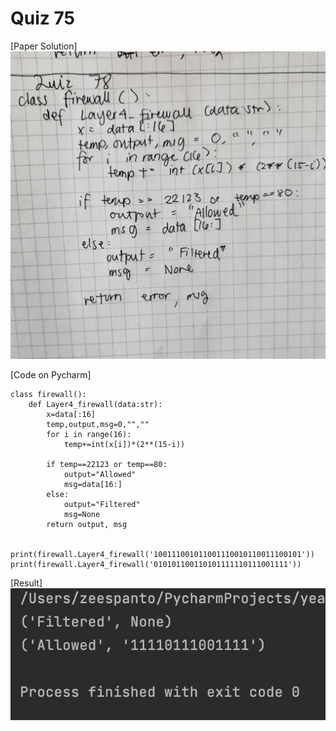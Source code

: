 # Quiz 75

[Paper Solution]
![](img/78_paper.jpg)


[Code on Pycharm]
```pycon
class firewall():
    def Layer4_firewall(data:str):
        x=data[:16]
        temp,output,msg=0,"",""
        for i in range(16):
            temp+=int(x[i])*(2**(15-i))

        if temp==22123 or temp==80:
            output="Allowed"
            msg=data[16:]
        else:
            output="Filtered"
            msg=None
        return output, msg


print(firewall.Layer4_firewall('100111001011001110010110011100101'))
print(firewall.Layer4_firewall('010101100110101111110111001111'))
```

[Result]
![](img/78_result.png)